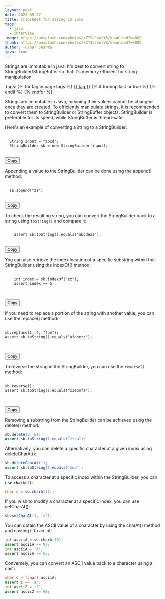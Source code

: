 ```yaml
---
layout: post
date: 2023-05-27
title: Cribsheet for String in Java
tags:
  - java
  - interview
image: https://unsplash.com/photos/xZTScJvolYk/download?w=800
thumb: https://unsplash.com/photos/xZTScJvolYk/download?w=800
author: Tushar Sharma
java: true
---
```


Strings are immutable in java. It's best to convert string to StringBuilder/StringBuffer so that it's memory efficient for string manipulation.<!-- truncate_here -->
<p>Tags: {% for tag in page.tags %} <a class="mytag" href="/tag/{{ tag }}" title="View posts tagged with &quot;{{ tag }}&quot;">{{ tag }}</a>  {% if forloop.last != true %} {% endif %} {% endfor %} </p>

Strings are immutable in Java, meaning their values cannot be changed once they are created. To efficiently manipulate strings, it is recommended to convert them to StringBuilder or StringBuffer objects. StringBuilder is preferable for its speed, while StringBuffer is thread-safe.


Here's an example of converting a string to a StringBuilder:

<div class="code-block language-java  highlighter-rouge">
  <div class="highlight">
    <pre class="highlight">
      <code>
  String input = "abcd";
  StringBuilder sb = new StringBuilder(input);</code>
    </pre>
  </div>
  <button class="copy-button">Copy</button>
</div>


Appending a value to the StringBuilder can be done using the append() method:

<div class="code-block language-java  highlighter-rouge">
  <div class="highlight">
    <pre class="highlight">
      <code>
  sb.append("zz")</code>
    </pre>
  </div>
  <button class="copy-button">Copy</button>
</div>


To check the resulting string, you can convert the StringBuilder back to a string using `toString()` and compare it:


<div class="code-block">
  <pre><code class="language-java">
    assert sb.toString().equals("abcdezz");</code>
  </pre>
  <button class="copy-button">Copy</button>
</div>


You can also retrieve the index location of a specific substring within the StringBuilder using the indexOf() method:

<div class="code-block">
  <pre>
    <code class="language-java">
    int index = sb.indexOf("zz");
    assert index == 5;
    </code>
  </pre>
  <button class="copy-button">Copy</button>
</div>


If you need to replace a portion of the string with another value, you can use the replace() method:

<div class="code-block">
  <pre>
    <code class="language-java">
sb.replace(1, 4, "foo");
assert sb.toString().equals("afooezz");
    </code>
  </pre>
  <button class="copy-button">Copy</button>
</div>

To reverse the string in the StringBuilder, you can use the `reverse()` method:

<div class="code-block">
  <pre>
    <code class="language-java">
sb.reverse();
assert sb.toString().equals("zzeoofa");
    </code>
  </pre>
  <button class="copy-button">Copy</button>
</div>


Removing a substring from the StringBuilder can be achieved using the delete() method:

```java
sb.delete(3, 6);
assert sb.toString().equals("zzea");
```

Alternatively, you can delete a specific character at a given index using deleteCharAt():

```java
sb.deleteCharAt(1);
assert sb.toString().equals("zea");
```

To access a character at a specific index within the StringBuilder, you can use `charAt()`:

```java
char c = sb.charAt(1);
```

If you wish to modify a character at a specific index, you can use setCharAt():

```java
sb.setCharAt(1, 'z');
```

You can obtain the ASCII value of a character by using the charAt() method and casting it to an int:

```java
int asciiA = sb.charAt(0);
assert asciiA == 97;
int asciiA = 'A';
assert asciiA == 65;
```

Conversely, you can convert an ASCII value back to a character using a cast:

```java
char c = (char) asciiA;
assert c == 'a';
int asciiZ = 'Z';
assert asciiZ == 90;
```
